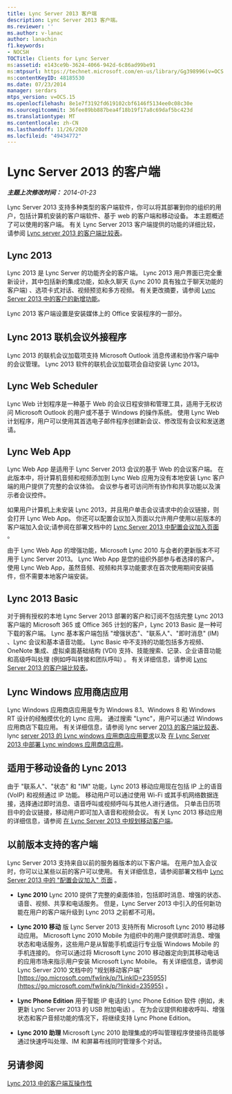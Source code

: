 ```yaml
---
title: Lync Server 2013 客户端
description: Lync Server 2013 客户端。
ms.reviewer: ''
ms.author: v-lanac
author: lanachin
f1.keywords:
- NOCSH
TOCTitle: Clients for Lync Server
ms:assetid: e143ce9b-3624-4066-942d-6c86ad99be91
ms:mtpsurl: https://technet.microsoft.com/en-us/library/Gg398996(v=OCS.15)
ms:contentKeyID: 48185530
ms.date: 07/23/2014
manager: serdars
mtps_version: v=OCS.15
ms.openlocfilehash: 8e1e7f3192fd619102cbf6146f5134ee0c08c30e
ms.sourcegitcommit: 36fee89bb887bea4f18b19f17a8c69daf5bc423d
ms.translationtype: MT
ms.contentlocale: zh-CN
ms.lasthandoff: 11/26/2020
ms.locfileid: "49434772"
---
```

# <a name="clients-for-lync-server-2013"></a>Lync Server 2013 的客户端

<div data-xmlns="http://www.w3.org/1999/xhtml">

<div class="topic" data-xmlns="http://www.w3.org/1999/xhtml" data-msxsl="urn:schemas-microsoft-com:xslt" data-cs="https://msdn.microsoft.com/">

<div data-asp="https://msdn2.microsoft.com/asp">



</div>

<div id="mainSection">

<div id="mainBody">

<span> </span>

_**主题上次修改时间：** 2014-01-23_

Lync Server 2013 支持多种类型的客户端软件，你可以将其部署到你的组织的用户，包括计算机安装的客户端软件、基于 web 的客户端和移动设备。 本主题概述了可以使用的客户端。 有关 Lync Server 2013 客户端提供的功能的详细比较，请参阅 [Lync server 2013 的客户端比较表](lync-server-2013-desktop-client-comparison-tables.md)。

<div>

## <a name="lync-2013"></a>Lync 2013

Lync 2013 是 Lync Server 的功能齐全的客户端。 Lync 2013 用户界面已完全重新设计，其中包括新的集成功能，如永久聊天 (Lync 2010 具有独立于聊天功能的客户端) 、选项卡式对话、视频预览和多方视频。 有关更改摘要，请参阅 [Lync Server 2013 中的客户的新增功能](lync-server-2013-what-s-new-for-clients.md)。

Lync 2013 客户端设置是安装媒体上的 Office 安装程序的一部分。

</div>

<div>

## <a name="online-meeting-add-in-for-lync-2013"></a>Lync 2013 联机会议外接程序

Lync 2013 的联机会议加载项支持 Microsoft Outlook 消息传递和协作客户端中的会议管理。 Lync 2013 软件的联机会议加载项会自动安装 Lync 2013。

</div>

<div>

## <a name="lync-web-scheduler"></a>Lync Web Scheduler

Lync Web 计划程序是一种基于 Web 的会议日程安排和管理工具，适用于无权访问 Microsoft Outlook 的用户或不基于 Windows 的操作系统。 使用 Lync Web 计划程序，用户可以使用其首选电子邮件程序创建新会议、修改现有会议和发送邀请。

</div>

<div>

## <a name="lync-web-app"></a>Lync Web App

Lync Web App 是适用于 Lync Server 2013 会议的基于 Web 的会议客户端。 在此版本中，将计算机音频和视频添加到 Lync Web 应用为没有本地安装 Lync 客户端的用户提供了完整的会议体验。 会议参与者可访问所有协作和共享功能以及演示者会议控件。

如果用户计算机上未安装 Lync 2013，并且用户单击会议请求中的会议链接，则会打开 Lync Web App。 你还可以配置会议加入页面以允许用户使用以前版本的客户端加入会议;请参阅在部署文档中的 [Lync Server 2013 中配置会议加入页面](lync-server-2013-configuring-the-meeting-join-page.md) 。

由于 Lync Web App 的增强功能，Microsoft Lync 2010 与会者的更新版本不可用于 Lync Server 2013。 Lync Web App 是您的组织外部参与者选择的客户。 使用 Lync Web App，虽然音频、视频和共享功能要求在首次使用期间安装插件，但不需要本地客户端安装。

</div>

<div>

## <a name="lync-2013-basic"></a>Lync 2013 Basic

对于拥有授权的本地 Lync Server 2013 部署的客户和订阅不包括完整 Lync 2013 客户端的 Microsoft 365 或 Office 365 计划的客户，Lync 2013 Basic 是一种可下载的客户端。 Lync 基本客户端包括 "增强状态"、"联系人"、"即时消息" (IM) 、Lync 会议和基本语音功能。 Lync Basic 中不支持的功能包括多方视频、OneNote 集成、虚拟桌面基础结构 (VDI) 支持、技能搜索、记录、企业语音功能和高级呼叫处理 (例如呼叫转接和团队呼叫) 。 有关详细信息，请参阅 [Lync Server 2013 的客户端比较表](lync-server-2013-desktop-client-comparison-tables.md)。

</div>

<div>

## <a name="lync-windows-store-app"></a>Lync Windows 应用商店应用

Lync Windows 应用商店应用是专为 Windows 8.1、Windows 8 和 Windows RT 设计的经触摸优化的 Lync 应用。 通过搜索 "Lync"，用户可以通过 Windows 应用商店下载应用。 有关详细信息，请参阅 lync server [2013 的客户端比较表](lync-server-2013-desktop-client-comparison-tables.md)、lync [server 2013 的 Lync windows 应用商店应用要求](lync-server-2013-lync-windows-store-app-requirements.md)以及 [在 Lync Server 2013 中部署 Lync windows 应用商店应用](lync-server-2013-deploying-lync-windows-store-app.md)。

</div>

<div>

## <a name="lync-2013-for-mobile-devices"></a>适用于移动设备的 Lync 2013

由于 "联系人"、"状态" 和 "IM" 功能，Lync 2013 移动应用现在包括 IP 上的语音 (VoIP) 和视频通过 IP 功能。 移动用户可以通过使用 Wi-Fi 或其手机网络数据连接，选择通过即时消息、语音呼叫或视频呼叫与其他人进行通信。 只单击日历项目中的会议链接，移动用户即可加入语音和视频会议。 有关 Lync 2013 移动应用的详细信息，请参阅 [在 Lync Server 2013 中规划移动客户端](lync-server-2013-planning-for-mobile-clients.md)。

</div>

<div>

## <a name="supported-clients-from-previous-releases"></a>以前版本支持的客户端

Lync Server 2013 支持来自以前的服务器版本的以下客户端。 在用户加入会议时，你可以让某些以前的客户可以使用。 有关详细信息，请参阅部署文档中 [Lync Server 2013 中的 "配置会议加入" 页面](lync-server-2013-configuring-the-meeting-join-page.md) 。

  - **Lync 2010**   Lync 2010 提供了完整的桌面体验，包括即时消息、增强的状态、语音、视频、共享和电话服务。 但是，Lync Server 2013 中引入的任何新功能在用户的客户端升级到 Lync 2013 之前都不可用。

  - **Lync 2010 移动**   版  Lync Server 2013 支持所有 Microsoft Lync 2010 移动移动应用。 Microsoft Lync 2010 Mobile 为组织中的用户提供即时消息、增强状态和电话服务，这些用户是从智能手机或运行专业版 Windows Mobile 的手机连接的。 你可以通过将 Microsoft Lync 2010 移动器定向到其移动电话的应用市场来指示用户安装 Microsoft Lync Mobile。 有关详细信息，请参阅 Lync Server 2010 文档中的 "规划移动客户端" [https://go.microsoft.com/fwlink/p/?LinkID=235955](https://go.microsoft.com/fwlink/p/?linkid=235955) 。

  - **Lync Phone Edition**   用于智能 IP 电话的 Lync Phone Edition 软件 (例如，未更新 Lync Server 2013 的 USB 附加电话) 。 在为会议提供和接收呼叫、增强状态和客户音频功能的情况下，将继续支持 Lync Phone Edition。

  - **Lync 2010 助理**   Microsoft Lync 2010 助理集成的呼叫管理程序使接待员能够通过快速呼叫处理、IM 和屏幕布线同时管理多个对话。

</div>

<div>

## <a name="see-also"></a>另请参阅


[Lync 2013 中的客户端互操作性](lync-server-2013-client-interoperability-in-lync-2013.md)  
  

</div>

</div>

<span> </span>

</div>

</div>

</div>

